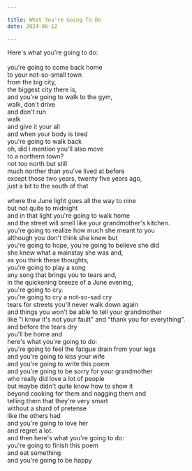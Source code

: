```yaml
---

title: What You're Going To Do
date: 2024-06-12

---
```


Here's what you're going to do:</br></br>
you're going to come back home</br>
to your not-so-small town</br>
from the big city,</br>
the biggest city there is,</br>
and you're going to walk to the gym,</br>
walk, don't drive</br>
and don't run</br>
walk</br>
and give it your all</br>
and when your body is tired</br>
you're going to walk back</br>
oh, did I mention you'll also move</br>
to a northern town?</br>
not too north but still</br>
much norther than you've lived at before</br>
except those two years, twenty five years ago,</br>
just a bit to the south of that</br></br>
where the June light goes all the way to nine</br>
but not quite to midnight</br>
and in that light you're going to walk home</br>
and the street will smell like your grandmother's kitchen.</br>
you're going to realize how much she meant to you</br>
although you don't think she knew but</br>
you're going to hope, you're going to believe she did</br>
she knew what a mainstay she was and,</br>
as you think these thoughts,</br>
you're going to play a song</br>
any song that brings you to tears and,</br>
in the quickening breeze of a June evening,</br>
you're going to cry.</br>
you're going to cry a not-so-sad cry</br>
tears for streets you'll never walk down again</br>
and things you won't be able to tell your grandmother</br>
like "i know it's not your fault" and "thank you for everything".</br>
and before the tears dry</br>
you'll be home and</br>
here's what you're going to do:</br>
you're going to feel the fatigue drain from your legs</br>
and you're going to kiss your wife</br>
and you're going to write this poem</br>
and you're going to be sorry for your grandmother</br>
who really did love a lot of people</br>
but maybe didn't quite know how to show it</br>
beyond cooking for them and nagging them and</br>
telling them that they're very smart</br>
without a shard of pretense</br>
like the others had</br>
and you're going to love her</br>
and regret a lot.</br>
and then here's what you're going to do:</br>
you're going to finish this poem</br>
and eat something</br>
and you're going to be happy</br>